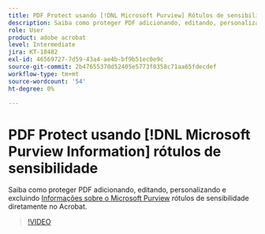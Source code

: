 ```yaml
---
title: PDF Protect usando [!DNL Microsoft Purview] Rótulos de sensibilidade
description: Saiba como proteger PDF adicionando, editando, personalizando e excluindo [!DNL Microsoft Purview] Rótulos de sensibilidade diretamente no Acrobat
role: User
product: adobe acrobat
level: Intermediate
jira: KT-10482
exl-id: 46569727-7d59-43a4-ae4b-bf9b51ec0e9c
source-git-commit: 2b47655370d52405e5773f0358c71aa65fdecdef
workflow-type: tm+mt
source-wordcount: '54'
ht-degree: 0%

---
```


# PDF Protect usando [!DNL Microsoft Purview Information] rótulos de sensibilidade

Saiba como proteger PDF adicionando, editando, personalizando e excluindo [Informações sobre o Microsoft Purview](https://learn.microsoft.com/en-us/microsoft-365/compliance/information-protection?view=o365-worldwide) rótulos de sensibilidade diretamente no Acrobat.

>[!VIDEO](https://video.tv.adobe.com/v/3410552?quality=12&learn=on&hidetitle=true)
